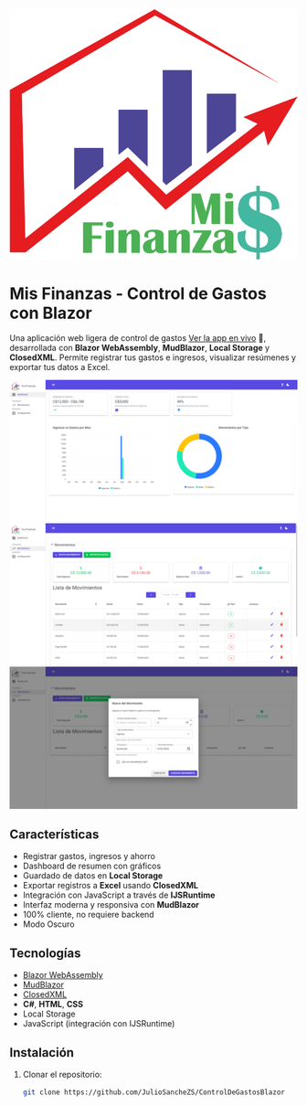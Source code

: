 ﻿
![Logo](img/logo.png)

# Mis Finanzas - Control de Gastos con Blazor

Una aplicación web ligera de control de gastos [Ver la app en vivo](https://control-gasto-blazor.netlify.app/) 🚀, desarrollada con **Blazor WebAssembly**, **MudBlazor**, **Local Storage** y **ClosedXML**. Permite registrar tus gastos e ingresos, visualizar resúmenes y exportar tus datos a Excel.

![Dashboard](img/02.png)
![Movimientos](img/01.png)  
![Nuevo Movimiento](img/03.png)
## Características

- Registrar gastos, ingresos y ahorro
- Dashboard de resumen con gráficos
- Guardado de datos en **Local Storage**
- Exportar registros a **Excel** usando **ClosedXML**
- Integración con JavaScript a través de **IJSRuntime**
- Interfaz moderna y responsiva con **MudBlazor**
- 100% cliente, no requiere backend
- Modo Oscuro

## Tecnologías

- [Blazor WebAssembly](https://dotnet.microsoft.com/apps/aspnet/web-apps/blazor)
- [MudBlazor](https://mudblazor.com/)
- [ClosedXML](https://github.com/ClosedXML/ClosedXML)
- **C#**, **HTML**, **CSS**
- Local Storage
- JavaScript (integración con IJSRuntime)

## Instalación

1. Clonar el repositorio:
   ```bash
   git clone https://github.com/JulioSancheZS/ControlDeGastosBlazor
